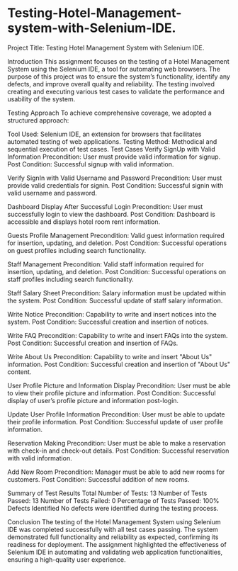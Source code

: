 # Testing-Hotel-Management-system-with-Selenium-IDE.

Project Title: Testing Hotel Management System with Selenium IDE.

Introduction
This assignment focuses on the testing of a Hotel Management System using the Selenium IDE, a tool for automating web browsers. The purpose of this project was to ensure the system’s functionality, identify any defects, and improve overall quality and reliability. The testing involved creating and executing various test cases to validate the performance and usability of the system.

Testing Approach
To achieve comprehensive coverage, we adopted a structured approach:

Tool Used: Selenium IDE, an extension for browsers that facilitates automated testing of web applications.
Testing Method: Methodical and sequential execution of test cases.
Test Cases
Verify SignUp with Valid Information
Precondition: User must provide valid information for signup.
Post Condition: Successful signup with valid information.

Verify SignIn with Valid Username and Password
Precondition: User must provide valid credentials for signin.
Post Condition: Successful signin with valid username and password.

Dashboard Display After Successful Login
Precondition: User must successfully login to view the dashboard.
Post Condition: Dashboard is accessible and displays hotel room rent information.

Guests Profile Management
Precondition: Valid guest information required for insertion, updating, and deletion.
Post Condition: Successful operations on guest profiles including search functionality.

Staff Management
Precondition: Valid staff information required for insertion, updating, and deletion.
Post Condition: Successful operations on staff profiles including search functionality.

Staff Salary Sheet
Precondition: Salary information must be updated within the system.
Post Condition: Successful update of staff salary information.

Write Notice
Precondition: Capability to write and insert notices into the system.
Post Condition: Successful creation and insertion of notices.

Write FAQ
Precondition: Capability to write and insert FAQs into the system.
Post Condition: Successful creation and insertion of FAQs.

Write About Us
Precondition: Capability to write and insert "About Us" information.
Post Condition: Successful creation and insertion of "About Us" content.

User Profile Picture and Information Display
Precondition: User must be able to view their profile picture and information.
Post Condition: Successful display of user’s profile picture and information post-login.

Update User Profile Information
Precondition: User must be able to update their profile information.
Post Condition: Successful update of user profile information.

Reservation Making
Precondition: User must be able to make a reservation with check-in and check-out details.
Post Condition: Successful reservation with valid information.

Add New Room
Precondition: Manager must be able to add new rooms for customers.
Post Condition: Successful addition of new rooms.

Summary of Test Results
Total Number of Tests: 13
Number of Tests Passed: 13
Number of Tests Failed: 0
Percentage of Tests Passed: 100%
Defects Identified
No defects were identified during the testing process.

Conclusion
The testing of the Hotel Management System using Selenium IDE was completed successfully with all test cases passing. The system demonstrated full functionality and reliability as expected, confirming its readiness for deployment. The assignment highlighted the effectiveness of Selenium IDE in automating and validating web application functionalities, ensuring a high-quality user experience.


